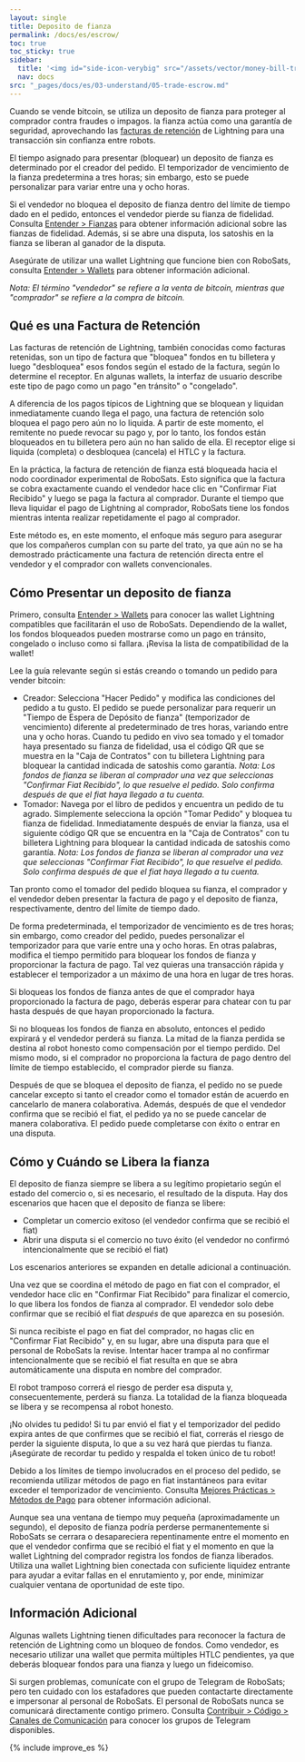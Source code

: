 ```yaml
---
layout: single
title: Deposito de fianza
permalink: /docs/es/escrow/
toc: true
toc_sticky: true
sidebar:
  title: '<img id="side-icon-verybig" src="/assets/vector/money-bill-transfer.svg"/>Deposito de fianza'
  nav: docs
src: "_pages/docs/es/03-understand/05-trade-escrow.md"
---
```


Cuando se vende bitcoin, se utiliza un deposito de fianza para proteger al comprador contra fraudes o impagos. la fianza actúa como una garantía de seguridad, aprovechando las [facturas de retención](https://github.com/lightningnetwork/lnd/pull/2022) de Lightning para una transacción sin confianza entre robots.

El tiempo asignado para presentar (bloquear) un deposito de fianza es determinado por el creador del pedido. El temporizador de vencimiento de la fianza predetermina a tres horas; sin embargo, esto se puede personalizar para variar entre una y ocho horas.

Si el vendedor no bloquea el deposito de fianza dentro del límite de tiempo dado en el pedido, entonces el vendedor pierde su fianza de fidelidad. Consulta [Entender > Fianzas](/docs/es/bonds/) para obtener información adicional sobre las fianzas de fidelidad. Además, si se abre una disputa, los satoshis en la fianza se liberan al ganador de la disputa.

Asegúrate de utilizar una wallet Lightning que funcione bien con RoboSats, consulta [Entender > Wallets](/docs/es/wallets/) para obtener información adicional.

*Nota: El término "vendedor" se refiere a la venta de bitcoin, mientras que "comprador" se refiere a la compra de bitcoin.*

## **Qué es una Factura de Retención**

Las facturas de retención de Lightning, también conocidas como facturas retenidas, son un tipo de factura que "bloquea" fondos en tu billetera y luego "desbloquea" esos fondos según el estado de la factura, según lo determine el receptor. En algunas wallets, la interfaz de usuario describe este tipo de pago como un pago "en tránsito" o "congelado".

A diferencia de los pagos típicos de Lightning que se bloquean y liquidan inmediatamente cuando llega el pago, una factura de retención solo bloquea el pago pero aún no lo liquida. A partir de este momento, el remitente no puede revocar su pago y, por lo tanto, los fondos están bloqueados en tu billetera pero aún no han salido de ella. El receptor elige si liquida (completa) o desbloquea (cancela) el HTLC y la factura.

En la práctica, la factura de retención de fianza está bloqueada hacia el nodo coordinador experimental de RoboSats. Esto significa que la factura se cobra exactamente cuando el vendedor hace clic en "Confirmar Fiat Recibido" y luego se paga la factura al comprador. Durante el tiempo que lleva liquidar el pago de Lightning al comprador, RoboSats tiene los fondos mientras intenta realizar repetidamente el pago al comprador.

Este método es, en este momento, el enfoque más seguro para asegurar que los compañeros cumplan con su parte del trato, ya que aún no se ha demostrado prácticamente una factura de retención directa entre el vendedor y el comprador con wallets convencionales.

## **Cómo Presentar un deposito de fianza**

Primero, consulta [Entender > Wallets](/docs/es/wallets/) para conocer las wallet Lightning compatibles que facilitarán el uso de RoboSats. Dependiendo de la wallet, los fondos bloqueados pueden mostrarse como un pago en tránsito, congelado o incluso como si fallara. ¡Revisa la lista de compatibilidad de la wallet!

Lee la guía relevante según si estás creando o tomando un pedido para vender bitcoin:

-   Creador: Selecciona "Hacer Pedido" y modifica las condiciones del pedido a tu gusto. El pedido se puede personalizar para requerir un "Tiempo de Espera de Depósito de fianza" (temporizador de vencimiento) diferente al predeterminado de tres horas, variando entre una y ocho horas. Cuando tu pedido en vivo sea tomado y el tomador haya presentado su fianza de fidelidad, usa el código QR que se muestra en la "Caja de Contratos" con tu billetera Lightning para bloquear la cantidad indicada de satoshis como garantía. *Nota: Los fondos de fianza se liberan al comprador una vez que seleccionas "Confirmar Fiat Recibido", lo que resuelve el pedido. Solo confirma después de que el fiat haya llegado a tu cuenta.*
-   Tomador: Navega por el libro de pedidos y encuentra un pedido de tu agrado. Simplemente selecciona la opción "Tomar Pedido" y bloquea tu fianza de fidelidad. Inmediatamente después de enviar la fianza, usa el siguiente código QR que se encuentra en la "Caja de Contratos" con tu billetera Lightning para bloquear la cantidad indicada de satoshis como garantía. *Nota: Los fondos de fianza se liberan al comprador una vez que seleccionas "Confirmar Fiat Recibido", lo que resuelve el pedido. Solo confirma después de que el fiat haya llegado a tu cuenta.*

Tan pronto como el tomador del pedido bloquea su fianza, el comprador y el vendedor deben presentar la factura de pago y el deposito de fianza, respectivamente, dentro del límite de tiempo dado.

De forma predeterminada, el temporizador de vencimiento es de tres horas; sin embargo, como creador del pedido, puedes personalizar el temporizador para que varíe entre una y ocho horas. En otras palabras, modifica el tiempo permitido para bloquear los fondos de fianza y proporcionar la factura de pago. Tal vez quieras una transacción rápida y establecer el temporizador a un máximo de una hora en lugar de tres horas.

Si bloqueas los fondos de fianza antes de que el comprador haya proporcionado la factura de pago, deberás esperar para chatear con tu par hasta después de que hayan proporcionado la factura.

Si no bloqueas los fondos de fianza en absoluto, entonces el pedido expirará y el vendedor perderá su fianza. La mitad de la fianza perdida se destina al robot honesto como compensación por el tiempo perdido. Del mismo modo, si el comprador no proporciona la factura de pago dentro del límite de tiempo establecido, el comprador pierde su fianza.

Después de que se bloquea el deposito de fianza, el pedido no se puede cancelar excepto si tanto el creador como el tomador están de acuerdo en cancelarlo de manera colaborativa. Además, después de que el vendedor confirma que se recibió el fiat, el pedido ya no se puede cancelar de manera colaborativa. El pedido puede completarse con éxito o entrar en una disputa.

## **Cómo y Cuándo se Libera la fianza**

El deposito de fianza siempre se libera a su legítimo propietario según el estado del comercio o, si es necesario, el resultado de la disputa. Hay dos escenarios que hacen que el deposito de fianza se libere:

-   Completar un comercio exitoso (el vendedor confirma que se recibió el fiat)
-   Abrir una disputa si el comercio no tuvo éxito (el vendedor no confirmó intencionalmente que se recibió el fiat)

Los escenarios anteriores se expanden en detalle adicional a continuación.

Una vez que se coordina el método de pago en fiat con el comprador, el vendedor hace clic en "Confirmar Fiat Recibido" para finalizar el comercio, lo que libera los fondos de fianza al comprador. El vendedor solo debe confirmar que se recibió el fiat *después* de que aparezca en su posesión.

Si nunca recibiste el pago en fiat del comprador, no hagas clic en "Confirmar Fiat Recibido" y, en su lugar, abre una disputa para que el personal de RoboSats la revise. Intentar hacer trampa al no confirmar intencionalmente que se recibió el fiat resulta en que se abra automáticamente una disputa en nombre del comprador.

El robot tramposo correrá el riesgo de perder esa disputa y, consecuentemente, perderá su fianza. La totalidad de la fianza bloqueada se libera y se recompensa al robot honesto.

¡No olvides tu pedido! Si tu par envió el fiat y el temporizador del pedido expira antes de que confirmes que se recibió el fiat, correrás el riesgo de perder la siguiente disputa, lo que a su vez hará que pierdas tu fianza. ¡Asegúrate de recordar tu pedido y respalda el token único de tu robot!

Debido a los límites de tiempo involucrados en el proceso del pedido, se recomienda utilizar métodos de pago en fiat instantáneos para evitar exceder el temporizador de vencimiento. Consulta [Mejores Prácticas > Métodos de Pago](/docs/es/payment-methods/) para obtener información adicional.

Aunque sea una ventana de tiempo muy pequeña (aproximadamente un segundo), el deposito de fianza podría perderse permanentemente si RoboSats se cerrara o desapareciera repentinamente entre el momento en que el vendedor confirma que se recibió el fiat y el momento en que la wallet Lightning del comprador registra los fondos de fianza liberados. Utiliza una wallet Lightning bien conectada con suficiente liquidez entrante para ayudar a evitar fallas en el enrutamiento y, por ende, minimizar cualquier ventana de oportunidad de este tipo.

## **Información Adicional**

Algunas wallets Lightning tienen dificultades para reconocer la factura de retención de Lightning como un bloqueo de fondos. Como vendedor, es necesario utilizar una wallet que permita múltiples HTLC pendientes, ya que deberás bloquear fondos para una fianza y luego un fideicomiso.

Si surgen problemas, comunícate con el grupo de Telegram de RoboSats; pero ten cuidado con los estafadores que pueden contactarte directamente e impersonar al personal de RoboSats. El personal de RoboSats nunca se comunicará directamente contigo primero. Consulta [Contribuir > Código > Canales de Comunicación](/contribute/code/#communication-channels) para conocer los grupos de Telegram disponibles.

{% include improve_es %}

